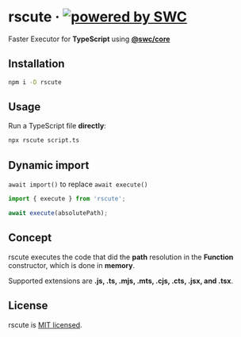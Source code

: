 # rscute &middot; [![powered by SWC](https://img.shields.io/badge/powered%20by-SWC-blue)](https://swc.rs/)

Faster Executor for **TypeScript** using [**@swc/core**](https://swc.rs/docs/usage/core)

## Installation

```sh
npm i -D rscute
```

## Usage

Run a TypeScript file **directly**:

```sh
npx rscute script.ts
```

## Dynamic import

`await import()` to replace `await execute()`

```ts
import { execute } from 'rscute';

await execute(absolutePath);
```

## Concept

rscute executes the code that did the **path** resolution in the **Function** constructor, which is done in **memory**.

Supported extensions are **.js, .ts, .mjs, .mts, .cjs, .cts, .jsx, and .tsx**.

## License

rscute is [MIT licensed](https://github.com/refirst11/rscute/blob/main/LICENSE).
